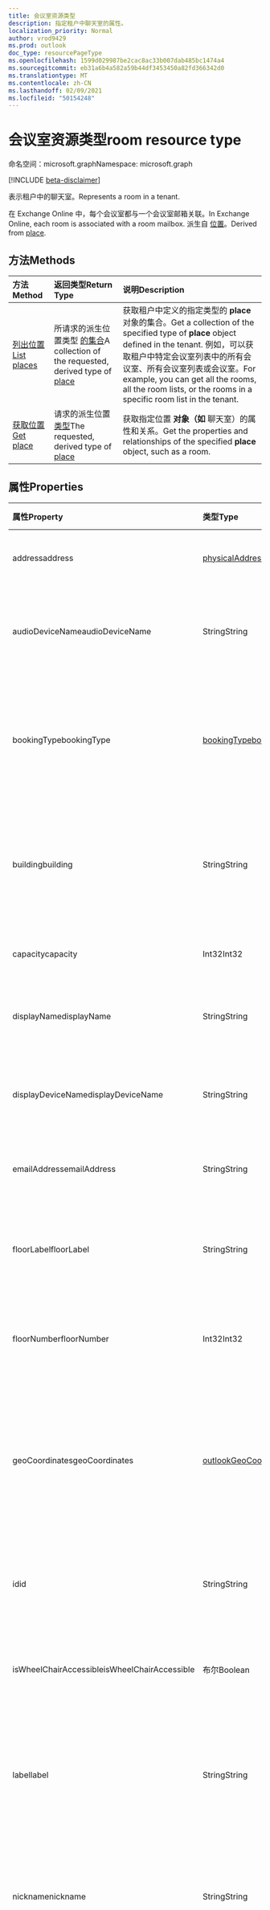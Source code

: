 ```yaml
---
title: 会议室资源类型
description: 指定租户中聊天室的属性。
localization_priority: Normal
author: vrod9429
ms.prod: outlook
doc_type: resourcePageType
ms.openlocfilehash: 1599d029987be2cac8ac33b007dab485bc1474a4
ms.sourcegitcommit: eb31a6b4a582a59b44df3453450a82fd366342d0
ms.translationtype: MT
ms.contentlocale: zh-CN
ms.lasthandoff: 02/09/2021
ms.locfileid: "50154248"
---
```

# <a name="room-resource-type"></a><span data-ttu-id="39190-103">会议室资源类型</span><span class="sxs-lookup"><span data-stu-id="39190-103">room resource type</span></span>

<span data-ttu-id="39190-104">命名空间：microsoft.graph</span><span class="sxs-lookup"><span data-stu-id="39190-104">Namespace: microsoft.graph</span></span>

[!INCLUDE [beta-disclaimer](../../includes/beta-disclaimer.md)]

<span data-ttu-id="39190-105">表示租户中的聊天室。</span><span class="sxs-lookup"><span data-stu-id="39190-105">Represents a room in a tenant.</span></span> 

<span data-ttu-id="39190-106">在 Exchange Online 中，每个会议室都与一个会议室邮箱关联。</span><span class="sxs-lookup"><span data-stu-id="39190-106">In Exchange Online, each room is associated with a room mailbox.</span></span> <span data-ttu-id="39190-107">派生自 [位置](place.md)。</span><span class="sxs-lookup"><span data-stu-id="39190-107">Derived from [place](place.md).</span></span>

## <a name="methods"></a><span data-ttu-id="39190-108">方法</span><span class="sxs-lookup"><span data-stu-id="39190-108">Methods</span></span>

| <span data-ttu-id="39190-109">方法</span><span class="sxs-lookup"><span data-stu-id="39190-109">Method</span></span>                              | <span data-ttu-id="39190-110">返回类型</span><span class="sxs-lookup"><span data-stu-id="39190-110">Return Type</span></span>                  | <span data-ttu-id="39190-111">说明</span><span class="sxs-lookup"><span data-stu-id="39190-111">Description</span></span> |
|:------------------------------------|:-----------------------------|:--------|
| [<span data-ttu-id="39190-112">列出位置</span><span class="sxs-lookup"><span data-stu-id="39190-112">List places</span></span>](../api/place-list.md) | <span data-ttu-id="39190-113">所请求的派生位置类型 [的集合](place.md)</span><span class="sxs-lookup"><span data-stu-id="39190-113">A collection of the requested, derived type of [place](place.md)</span></span> | <span data-ttu-id="39190-114">获取租户中定义的指定类型的 **place** 对象的集合。</span><span class="sxs-lookup"><span data-stu-id="39190-114">Get a collection of the specified type of **place** object defined in the tenant.</span></span> <span data-ttu-id="39190-115">例如，可以获取租户中特定会议室列表中的所有会议室、所有会议室列表或会议室。</span><span class="sxs-lookup"><span data-stu-id="39190-115">For example, you can get all the rooms, all the room lists, or the rooms in a specific room list in the tenant.</span></span> |
| [<span data-ttu-id="39190-116">获取位置</span><span class="sxs-lookup"><span data-stu-id="39190-116">Get place</span></span>](../api/place-get.md)    | <span data-ttu-id="39190-117">请求的派生位置 [类型](place.md)</span><span class="sxs-lookup"><span data-stu-id="39190-117">The requested, derived type of [place](place.md)</span></span>            | <span data-ttu-id="39190-118">获取指定位置 **对象（如** 聊天室）的属性和关系。</span><span class="sxs-lookup"><span data-stu-id="39190-118">Get the properties and relationships of the specified **place** object, such as a room.</span></span> |

## <a name="properties"></a><span data-ttu-id="39190-119">属性</span><span class="sxs-lookup"><span data-stu-id="39190-119">Properties</span></span>

| <span data-ttu-id="39190-120">属性</span><span class="sxs-lookup"><span data-stu-id="39190-120">Property</span></span>               | <span data-ttu-id="39190-121">类型</span><span class="sxs-lookup"><span data-stu-id="39190-121">Type</span></span>                                              | <span data-ttu-id="39190-122">说明</span><span class="sxs-lookup"><span data-stu-id="39190-122">Description</span></span> |
|:-----------------------|:--------------------------------------------------|:--|
| <span data-ttu-id="39190-123">address</span><span class="sxs-lookup"><span data-stu-id="39190-123">address</span></span>                | [<span data-ttu-id="39190-124">physicalAddress</span><span class="sxs-lookup"><span data-stu-id="39190-124">physicalAddress</span></span>](physicaladdress.md)             | <span data-ttu-id="39190-125">房间的街道地址。</span><span class="sxs-lookup"><span data-stu-id="39190-125">The street address of the room.</span></span> |
| <span data-ttu-id="39190-126">audioDeviceName</span><span class="sxs-lookup"><span data-stu-id="39190-126">audioDeviceName</span></span>        | <span data-ttu-id="39190-127">String</span><span class="sxs-lookup"><span data-stu-id="39190-127">String</span></span>                                            | <span data-ttu-id="39190-128">指定会议室中的音频设备的名称。</span><span class="sxs-lookup"><span data-stu-id="39190-128">Specifies the name of the audio device in the room.</span></span> |
| <span data-ttu-id="39190-129">bookingType</span><span class="sxs-lookup"><span data-stu-id="39190-129">bookingType</span></span>            | [<span data-ttu-id="39190-130">bookingType</span><span class="sxs-lookup"><span data-stu-id="39190-130">bookingType</span></span>](#bookingtype-values)                | <span data-ttu-id="39190-131">聊天室的类型。</span><span class="sxs-lookup"><span data-stu-id="39190-131">Type of room.</span></span> <span data-ttu-id="39190-132">可能的值是 `standard` ， `reserved` 和 。</span><span class="sxs-lookup"><span data-stu-id="39190-132">Possible values are `standard`, and `reserved`.</span></span> |
| <span data-ttu-id="39190-133">building</span><span class="sxs-lookup"><span data-stu-id="39190-133">building</span></span>               | <span data-ttu-id="39190-134">String</span><span class="sxs-lookup"><span data-stu-id="39190-134">String</span></span>                                            | <span data-ttu-id="39190-135">指定房间的大楼名称或建筑物编号。</span><span class="sxs-lookup"><span data-stu-id="39190-135">Specifies the building name or building number that the room is in.</span></span> |
| <span data-ttu-id="39190-136">capacity</span><span class="sxs-lookup"><span data-stu-id="39190-136">capacity</span></span>               | <span data-ttu-id="39190-137">Int32</span><span class="sxs-lookup"><span data-stu-id="39190-137">Int32</span></span>                                             | <span data-ttu-id="39190-138">指定会议室的容量。</span><span class="sxs-lookup"><span data-stu-id="39190-138">Specifies the capacity of the room.</span></span> |
| <span data-ttu-id="39190-139">displayName</span><span class="sxs-lookup"><span data-stu-id="39190-139">displayName</span></span>            | <span data-ttu-id="39190-140">String</span><span class="sxs-lookup"><span data-stu-id="39190-140">String</span></span>                                            | <span data-ttu-id="39190-141">与聊天室关联的名称。</span><span class="sxs-lookup"><span data-stu-id="39190-141">The name associated with the room.</span></span> |
| <span data-ttu-id="39190-142">displayDeviceName</span><span class="sxs-lookup"><span data-stu-id="39190-142">displayDeviceName</span></span>      | <span data-ttu-id="39190-143">String</span><span class="sxs-lookup"><span data-stu-id="39190-143">String</span></span>                                            | <span data-ttu-id="39190-144">指定会议室中的显示设备的名称。</span><span class="sxs-lookup"><span data-stu-id="39190-144">Specifies the name of the display device in the room.</span></span> |
| <span data-ttu-id="39190-145">emailAddress</span><span class="sxs-lookup"><span data-stu-id="39190-145">emailAddress</span></span>           | <span data-ttu-id="39190-146">String</span><span class="sxs-lookup"><span data-stu-id="39190-146">String</span></span>                                            | <span data-ttu-id="39190-147">会议室的电子邮件地址。</span><span class="sxs-lookup"><span data-stu-id="39190-147">Email address of the room.</span></span> |
| <span data-ttu-id="39190-148">floorLabel</span><span class="sxs-lookup"><span data-stu-id="39190-148">floorLabel</span></span>             | <span data-ttu-id="39190-149">String</span><span class="sxs-lookup"><span data-stu-id="39190-149">String</span></span>                                            | <span data-ttu-id="39190-150">指定楼层的描述性标签，例如 P。</span><span class="sxs-lookup"><span data-stu-id="39190-150">Specifies a descriptive label for the floor, for example, P.</span></span> |
| <span data-ttu-id="39190-151">floorNumber</span><span class="sxs-lookup"><span data-stu-id="39190-151">floorNumber</span></span>            | <span data-ttu-id="39190-152">Int32</span><span class="sxs-lookup"><span data-stu-id="39190-152">Int32</span></span>                                             | <span data-ttu-id="39190-153">指定房间的楼层。</span><span class="sxs-lookup"><span data-stu-id="39190-153">Specifies the floor number that the room is on.</span></span> |
| <span data-ttu-id="39190-154">geoCoordinates</span><span class="sxs-lookup"><span data-stu-id="39190-154">geoCoordinates</span></span>         | [<span data-ttu-id="39190-155">outlookGeoCoordinates</span><span class="sxs-lookup"><span data-stu-id="39190-155">outlookGeoCoordinates</span></span>](outlookgeocoordinates.md) | <span data-ttu-id="39190-156">指定以纬度、经度和（可选）高度坐标表示的会议室位置。</span><span class="sxs-lookup"><span data-stu-id="39190-156">Specifies the room location in latitude, longitude and optionally, altitude coordinates.</span></span> |
| <span data-ttu-id="39190-157">id</span><span class="sxs-lookup"><span data-stu-id="39190-157">id</span></span>                     | <span data-ttu-id="39190-158">String</span><span class="sxs-lookup"><span data-stu-id="39190-158">String</span></span>                                            | <span data-ttu-id="39190-159">会议室的唯一标识符。</span><span class="sxs-lookup"><span data-stu-id="39190-159">Unique identifier for the room.</span></span> <span data-ttu-id="39190-160">只读。</span><span class="sxs-lookup"><span data-stu-id="39190-160">Read-only.</span></span> |
| <span data-ttu-id="39190-161">isWheelChairAccessible</span><span class="sxs-lookup"><span data-stu-id="39190-161">isWheelChairAccessible</span></span> | <span data-ttu-id="39190-162">布尔</span><span class="sxs-lookup"><span data-stu-id="39190-162">Boolean</span></span>                                           | <span data-ttu-id="39190-163">指定会议室是否可供访问。</span><span class="sxs-lookup"><span data-stu-id="39190-163">Specifies whether the room is wheelchair accessible.</span></span> |
| <span data-ttu-id="39190-164">label</span><span class="sxs-lookup"><span data-stu-id="39190-164">label</span></span>                  | <span data-ttu-id="39190-165">String</span><span class="sxs-lookup"><span data-stu-id="39190-165">String</span></span>                                            | <span data-ttu-id="39190-166">指定会议室的描述性标签，例如数字或名称。</span><span class="sxs-lookup"><span data-stu-id="39190-166">Specifies a descriptive label for the room, for example, a number or name.</span></span> |
| <span data-ttu-id="39190-167">nickname</span><span class="sxs-lookup"><span data-stu-id="39190-167">nickname</span></span>               | <span data-ttu-id="39190-168">String</span><span class="sxs-lookup"><span data-stu-id="39190-168">String</span></span>                                            | <span data-ttu-id="39190-169">指定会议室的昵称，例如"conf room"。</span><span class="sxs-lookup"><span data-stu-id="39190-169">Specifies a nickname for the room, for example, "conf room".</span></span> |
| <span data-ttu-id="39190-170">phone</span><span class="sxs-lookup"><span data-stu-id="39190-170">phone</span></span>                  | <span data-ttu-id="39190-171">String</span><span class="sxs-lookup"><span data-stu-id="39190-171">String</span></span>                                            | <span data-ttu-id="39190-172">会议室的电话号码。</span><span class="sxs-lookup"><span data-stu-id="39190-172">The phone number of the room.</span></span> |
| <span data-ttu-id="39190-173">tags</span><span class="sxs-lookup"><span data-stu-id="39190-173">tags</span></span>                   | <span data-ttu-id="39190-174">字符串集合</span><span class="sxs-lookup"><span data-stu-id="39190-174">String collection</span></span>                                 | <span data-ttu-id="39190-175">指定会议室的其他功能，例如，视图类型或费用类型等详细信息。</span><span class="sxs-lookup"><span data-stu-id="39190-175">Specifies additional features of the room, for example, details like the type of view or furniture type.</span></span> |
| <span data-ttu-id="39190-176">videoDeviceName</span><span class="sxs-lookup"><span data-stu-id="39190-176">videoDeviceName</span></span>        | <span data-ttu-id="39190-177">String</span><span class="sxs-lookup"><span data-stu-id="39190-177">String</span></span>                                            | <span data-ttu-id="39190-178">指定会议室中的视频设备的名称。</span><span class="sxs-lookup"><span data-stu-id="39190-178">Specifies the name of the video device in the room.</span></span> |

### <a name="bookingtype-values"></a><span data-ttu-id="39190-179">bookingType 值</span><span class="sxs-lookup"><span data-stu-id="39190-179">bookingType values</span></span>

| <span data-ttu-id="39190-180">值</span><span class="sxs-lookup"><span data-stu-id="39190-180">Value</span></span>    | <span data-ttu-id="39190-181">说明</span><span class="sxs-lookup"><span data-stu-id="39190-181">Description</span></span>                                               |
|:---------|:----------------------------------------------------------|
| <span data-ttu-id="39190-182">standard</span><span class="sxs-lookup"><span data-stu-id="39190-182">standard</span></span> | <span data-ttu-id="39190-183">可以基于此 cmdlet 中的其他设置保留会议室。</span><span class="sxs-lookup"><span data-stu-id="39190-183">The room can be reserved based on the other settings in this cmdlet.</span></span> <span data-ttu-id="39190-184">此值为默认值。</span><span class="sxs-lookup"><span data-stu-id="39190-184">This is the default value.</span></span> |
| <span data-ttu-id="39190-185">保留</span><span class="sxs-lookup"><span data-stu-id="39190-185">reserved</span></span> | <span data-ttu-id="39190-186">会议室仅在"先到先得"的基础上可用。</span><span class="sxs-lookup"><span data-stu-id="39190-186">The room is available only on a first come, first served basis.</span></span> <span data-ttu-id="39190-187">不能保留。</span><span class="sxs-lookup"><span data-stu-id="39190-187">It cannot be reserved.</span></span>|

## <a name="relationships"></a><span data-ttu-id="39190-188">关系</span><span class="sxs-lookup"><span data-stu-id="39190-188">Relationships</span></span>

<span data-ttu-id="39190-189">无。</span><span class="sxs-lookup"><span data-stu-id="39190-189">None.</span></span>

## <a name="json-representation"></a><span data-ttu-id="39190-190">JSON 表示形式</span><span class="sxs-lookup"><span data-stu-id="39190-190">JSON representation</span></span>

<span data-ttu-id="39190-191">下面是资源的 JSON 表示形式。</span><span class="sxs-lookup"><span data-stu-id="39190-191">The following is a JSON representation of the resource.</span></span>

<!-- {
  "blockType": "resource",
  "optionalProperties": [

  ],
  "@odata.type": "microsoft.graph.room"
}-->

```json
{
  "address": {"@odata.type": "microsoft.graph.physicalAddress"},
  "audioDeviceName": "String",
  "bookingType": "String",
  "building": "String",
  "capacity": 1024,
  "displayName": "String",
  "displayDeviceName": "String",
  "emailAddress": "String",
  "floorLabel": "String",
  "floorNumber": 1024,
  "geoCoordinates": {"@odata.type": "microsoft.graph.outlookGeoCoordinates"},
  "id": "String (identifier)",
  "isWheelChairAccessible": true,
  "label": "String",
  "nickname": "String",
  "phone": "String",
  "tags": ["String"],
  "videoDeviceName": "String"
}
```

<!-- uuid: 16cd6b66-4b1a-43a1-adaf-3a886856ed98
2019-02-04 14:57:30 UTC -->
<!-- {
  "type": "#page.annotation",
  "description": "room resource",
  "keywords": "",
  "section": "documentation",
  "tocPath": ""
}-->



